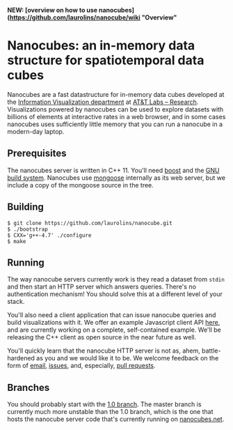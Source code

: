 **NEW: [overview on how to use nanocubes](https://github.com/laurolins/nanocube/wiki "Overview"**

# Nanocubes: an in-memory data structure for spatiotemporal data cubes

Nanocubes are a fast datastructure for in-memory data cubes developed
at the
[Information Visualization department](http://www.research.att.com/~infovis)
at [AT&T Labs – Research](http://www.research.att.com). Visualizations
powered by nanocubes can be used to explore datasets with billions of
elements at interactive rates in a web browser, and in some cases nanocubes
uses sufficiently little memory that you can run a nanocube in a
modern-day laptop.


## Prerequisites

The nanocubes server is written in C++ 11. You'll need
[boost](http://www.boost.org) and the
[GNU build system](http://www.gnu.org/software/autoconf/). Nanocubes
use [mongoose](https://github.com/valenok/mongoose) internally as its
web server, but we include a copy of the mongoose source in the tree.


## Building

    $ git clone https://github.com/laurolins/nanocube.git
    $ ./bootstrap
	$ CXX='g++-4.7' ./configure
	$ make


## Running

The way nanocube servers currently work is they read a dataset from
`stdin` and then start an HTTP server which answers queries. There's
no authentication mechanism! You should solve this at a different
level of your stack.

You'll also need a client application that can issue nanocube queries
and build visualizations with it. We offer an example Javascript
client API
[here](https://github.com/laurolins/nanocube/tree/1.0/api/js), and are
currently working on a complete, self-contained example. We'll
be releasing the C++ client as open source in the near future as well.

You'll quickly learn that the nanocube HTTP server is not as, ahem,
battle-hardened as you and we would like it to be. We welcome feedback
on the form of [email](mailto:cscheid@research.att.com),
[issues](http://github.com/laurolins/nanocube/issues), and,
especially,
[pull requests](http://github.com/laurolins/nanocube/pulls).


## Branches

You should probably start with the
[1.0 branch](https://github.com/laurolins/nanocube/tree/1.0).  The
master branch is currently much more unstable than the 1.0 branch,
which is the one that hosts the nanocube server code that's currently
running on [nanocubes.net](http://nanocubes.net).
